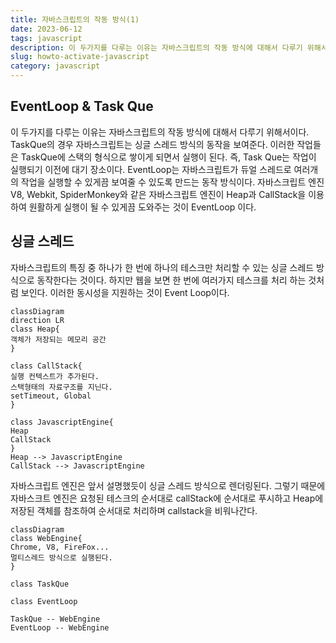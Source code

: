 ```yaml
---
title: 자바스크립트의 작동 방식(1)
date: 2023-06-12
tags: javascript
description: 이 두가지를 다루는 이유는 자바스크립트의 작동 방식에 대해서 다루기 위해서이다. TaskQue의 경우 자바스크립트는 싱글 스레드 방식의 동작을 보여준다. 이러한 작업들은 TaskQue에 스택의 형식으로 쌓이게 되면서 실행이 된다...
slug: howto-activate-javascript
category: javascript
---
```


## EventLoop & Task Que

이 두가지를 다루는 이유는 자바스크립트의 작동 방식에 대해서 다루기 위해서이다. TaskQue의 경우 자바스크립트는 싱글 스레드 방식의 동작을 보여준다. 이러한 작업들은 TaskQue에 스택의 형식으로 쌓이게 되면서 실행이 된다. 즉, Task Que는 작업이 실행되기 이전에 대기 장소이다. EventLoop는 자바스크립트가 듀얼 스레드로 여러개의 작업을 실행할 수 있게끔 보여줄 수 있도록 만드는 동작 방식이다. 자바스크립트 엔진 V8, Webkit, SpiderMonkey와 같은 자바스크립트 엔진이 Heap과 CallStack을 이용하여 원활하게 실행이 될 수 있게끔 도와주는 것이 EventLoop 이다.

## 싱글 스레드

자바스크립트의 특징 중 하나가 한 번에 하나의 테스크만 처리할 수 있는 싱글 스레드 방식으로 동작한다는 것이다. 하지만 웹을 보면 한 번에 여러가지 테스크를 처리 하는 것처럼 보인다. 이러한 동시성을 지원하는 것이 Event Loop이다.

```mermaid
classDiagram
direction LR
class Heap{
객체가 저장되는 메모리 공간
}

class CallStack{
실행 컨텍스트가 추가된다.
스택형태의 자료구조를 지닌다.
setTimeout, Global
}

class JavascriptEngine{
Heap
CallStack
}
Heap --> JavascriptEngine
CallStack --> JavascriptEngine
```

자바스크립트 엔진은 앞서 설명했듯이 싱글 스레드 방식으로 렌더링된다. 그렇기 때문에 자바스크트 엔진은 요청된 테스크의 순서대로 callStack에 순서대로 푸시하고 Heap에 저장된 객체를 참조하여 순서대로 처리하며 callstack을 비워나간다.

```mermaid
classDiagram
class WebEngine{
Chrome, V8, FireFox...
멀티스레드 방식으로 실행된다.
}

class TaskQue

class EventLoop

TaskQue -- WebEngine
EventLoop -- WebEngine
```
